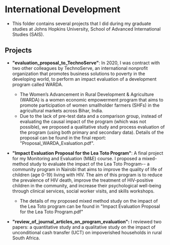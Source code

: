 # International Development

- This folder contains several projects that I did during my graduate studies at Johns Hopkins University, School of Advanced International Studies (SAIS).

## Projects

  - **"evaluation_proposal_to_TechnoServe"**:  In 2020, I was contract with two other colleagues by TechnoServe, an international nonprofit organization that promotes business solutions to poverty in the developing world, to perform an impact evaluation of a development program called WARDA.

      - The Women’s Advancement in Rural Development & Agriculture (WARDA) is a women economic empowerment program that aims to promote participation of women smallholder farmers (SHFs) in the agricultural markets across Bihar, India.
      - Due to the lack of pre-test data and a comparison group, instead of evaluating the causal impact of the program (which was not possible), we proposed a qualitative study and process evaluation of the program (using both primary and secondary data).  Details of the proposal can be found in the final report: "Proposal_WARDA_Evaluation.pdf".

  - **"Impact Evaluation Proposal for the Lea Toto Program"**: A final project for my Monitoring and Evaluation (M&E) course.  I proposed a mixed-method study to evaluate the impact of the Lea Toto Program-- a community program in Nairobi that aims to improve the quality of life of children (age 0-19) living with HIV.  The aim of this program is to reduce the prevalence of HIV death, improve the treatment of HIV-positive children in the community, and increase their psychological well-being through clinical services, social worker visits, and skills workshops.

      - The details of my proposed mixed method study on the impact of the Lea Toto program can be found in "Impact Evaluation Proposal for the Lea Toto Program.pdf"

  - **"review_of_journal_articles_on_program_evaluation":**  I reviewed two papers: a quantitative study and a qualitative study on the impact of unconditional cash transfer (UCT) on impoverished households in rural South Africa. 

    

    
